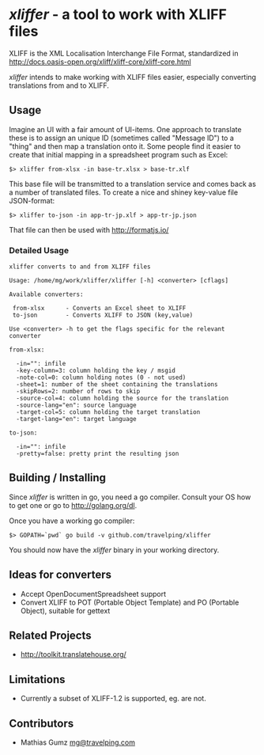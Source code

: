 # *xliffer* - a tool to work with XLIFF files

XLIFF is the XML Localisation Interchange File Format, standardized in
http://docs.oasis-open.org/xliff/xliff-core/xliff-core.html 

*xliffer* intends to make working with XLIFF files easier, especially
converting translations from and to XLIFF.

## Usage

Imagine an UI with a fair amount of UI-items. One approach to translate these
is to assign an unique ID (sometimes called "Message ID") to a "thing" and then
map a translation onto it. Some people find it easier to create that initial
mapping in a spreadsheet program such as Excel:

	$> xliffer from-xlsx -in base-tr.xlsx > base-tr.xlf

This base file will be transmitted to a translation service and comes back as
a number of translated files. To create a nice and shiney key-value file
JSON-format:

	$> xliffer to-json -in app-tr-jp.xlf > app-tr-jp.json

That file can then be used with http://formatjs.io/


### Detailed Usage

    xliffer converts to and from XLIFF files

    Usage: /home/mg/work/xliffer/xliffer [-h] <converter> [cflags]

    Available converters:

     from-xlsx      - Converts an Excel sheet to XLIFF
     to-json        - Converts XLIFF to JSON (key,value)

    Use <converter> -h to get the flags specific for the relevant converter

    from-xlsx:

      -in="": infile
      -key-column=3: column holding the key / msgid
      -note-col=0: column holding notes (0 - not used)
      -sheet=1: number of the sheet containing the translations
      -skipRows=2: number of rows to skip
      -source-col=4: column holding the source for the translation
      -source-lang="en": source language
      -target-col=5: column holding the target translation
      -target-lang="en": target language

    to-json:

      -in="": infile
      -pretty=false: pretty print the resulting json


## Building / Installing

Since *xliffer* is written in go, you need a go compiler. Consult your OS how
to get one or go to http://golang.org/dl.

Once you have a working go compiler:

	$> GOPATH=`pwd` go build -v github.com/travelping/xliffer

You should now have the *xliffer* binary in your working directory.

## Ideas for converters

* Accept OpenDocumentSpreadsheet support
* Convert XLIFF to POT (Portable Object  Template) and PO (Portable Object),
  suitable for gettext

## Related Projects

* http://toolkit.translatehouse.org/


## Limitations

* Currently a subset of XLIFF-1.2 is supported, eg. <groups> are not.

## Contributors

* Mathias Gumz <mg@travelping.com>

